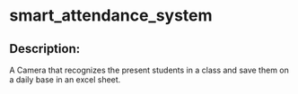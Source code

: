 
# smart_attendance_system
## Description:
A Camera that recognizes the present students in a class and save them on a daily base in an excel
sheet.
